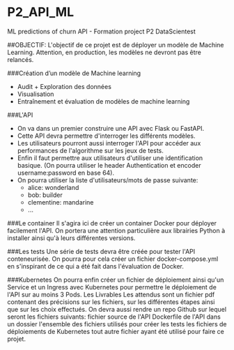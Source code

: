 # P2_API_ML
ML predictions of churn API - Formation project P2 DataScientest

##OBJECTIF:
L'objectif de ce projet est de déployer un modèle de Machine Learning. Attention, en production, les modèles ne devront pas être relancés.

###Création d’un modèle de Machine learning
- Audit + Exploration des données
- Visualisation
- Entraînement et évaluation de modèles de machine learning

###L'API
- On va dans un premier construire une API avec Flask ou FastAPI.
- Cette API devra permettre d'interroger les différents modèles.
- Les utilisateurs pourront aussi interroger l'API pour accéder aux performances de l'algorithme sur les jeux de tests.
- Enfin il faut permettre aux utilisateurs d'utiliser une identification basique. (On pourra utiliser le header Authentication et encoder username:password en base 64).
- On pourra utiliser la liste d'utilisateurs/mots de passe suivante:
    - alice: wonderland
    - bob: builder
    - clementine: mandarine
    - ...

###Le container
Il s'agira ici de créer un container Docker pour déployer facilement l'API. On portera une attention particulière aux librairies Python à installer ainsi qu'à leurs différentes versions.

###Les tests
Une série de tests devra être créée pour tester l'API conteneurisée. On pourra pour cela créer un fichier docker-compose.yml en s'inspirant de ce qui a été fait dans l'évaluation de Docker.

###Kubernetes
On pourra enfin créer un fichier de déploiement ainsi qu'un Service et un Ingress avec Kubernetes pour permettre le déploiement de l'API sur au moins 3 Pods.
Les Livrables
Les attendus sont un fichier pdf contenant des précisions sur les fichiers, sur les différentes étapes ainsi que sur les choix effectués. On devra aussi rendre un repo Github sur lequel seront les fichiers suivants:
fichier source de l'API
Dockerfile de l'API
dans un dossier l'ensemble des fichiers utilisés pour créer les tests
les fichiers de déploiements de Kubernetes
tout autre fichier ayant été utilisé pour faire ce projet.

